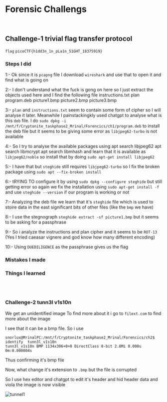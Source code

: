 # Forensic Challengs
<br>

## Challenge-1 trivial flag transfer protocol
`flag` `picoCTF{h1dd3n_1n_pLa1n_51GHT_18375919}`
<br>

### Steps I did
1:- Ok since it is `pcapng` file I download `wireshark` and use that to open it and find what is going on

2:- I don't understand what the fuck is gong on here so I just extract the objects used here and I find the following file
    instructions.txt
    plan
    program.deb
    picture1.bmp
    picture2.bmp
    picture3.bmp

3:- `plan` and `instructions.txt` seem to contain some form of cipher so I will analyse it later. Meanwhile I painstackingkly used chatgpt to analyse what is this `deb` file. I do `sudo dpkg -i /mnt/f/Cryptonite_taskphase2_Mrinal/Forencics/ch1/program.deb` to install the deb file but it seems to be giving some error as `libjpeg62-turbo` is not available

4:- So I try to analyse  the available packages using
    apt search libjpeg62
    apt search libmcrypt
    apt search libmhash
 and learn that it is available as `libjpeg62/noble` so install that by doing `sudo apt-get install libjpeg62`

5:- I have that but `steghide` still requires `libjpeg62-turbo` so I fix the broken package using `sudo apt --fix-broken install`

6:- tRYING TO configure it by using `sudo dpkg --configure steghide` but still getting error so again we fix the installation using `sudo apt-get install -f` and use `steghide --version` if our program is working or not

7:- Analyzing the deb file we learn that it's `steghide` file which is used to stoire data in the east significant bits of other files (like the `bmp` we have)

8:- I use the stegnograph `steghide extract -sf picture1.bmp` but it seems to be asking for a passphrase

9:- So i analyze the instructions and plan cipher and it seems to be `ROT-13` (Yes I tried caeasar vignere and god know how many different encoding)

10:- Using `DUEDILIGENCE` as the passphrase gives us the flag

### Mistakes I made


### Things I learned

<br><br>

### Challenge-2 tunn3l v1s10n
We get an unidentified image
 To find more about it i go to `filext.com` to find more about the image

I see that it can be a bmp file. So i use

    snorlux@MrinalPC:/mnt/f/Cryptonite_taskphase2_Mrinal/Forencics/ch2$ identify  tunn3l_v1s10n
    tunn3l_v1s10n BMP 1134x306+0+0 DirectClass 8-bit 2.8Mi 0.000u 0m:0.000004s

Thus confirming it's bmp file

Now, what change it's extension to `.bmp` but the file is corrupted

So I use hex editor and chatgpt to edit it's header and hid header data and viola the image is now visible

![tunnel1](https://github.com/Nalla-Turing/Cryptonite_taskphase2_Mrinal/tree/master/Forencics/ch2/tunnel.bmp)